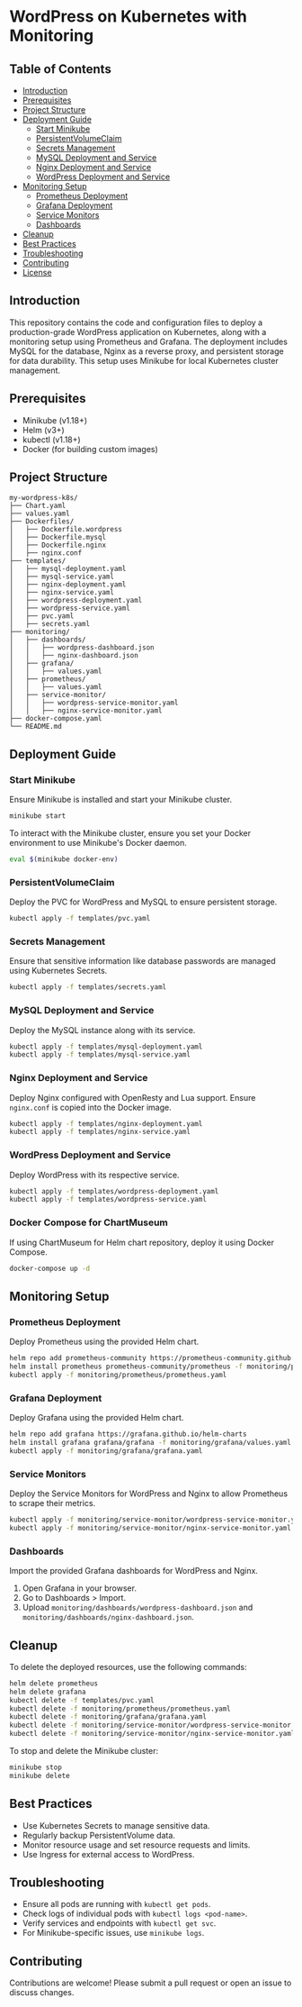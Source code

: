 # WordPress on Kubernetes with Monitoring

## Table of Contents
- [Introduction](#introduction)
- [Prerequisites](#prerequisites)
- [Project Structure](#project-structure)
- [Deployment Guide](#deployment-guide)
  - [Start Minikube](#start-minikube)
  - [PersistentVolumeClaim](#persistentvolumeclaim)
  - [Secrets Management](#secrets-management)
  - [MySQL Deployment and Service](#mysql-deployment-and-service)
  - [Nginx Deployment and Service](#nginx-deployment-and-service)
  - [WordPress Deployment and Service](#wordpress-deployment-and-service)
- [Monitoring Setup](#monitoring-setup)
  - [Prometheus Deployment](#prometheus-deployment)
  - [Grafana Deployment](#grafana-deployment)
  - [Service Monitors](#service-monitors)
  - [Dashboards](#dashboards)
- [Cleanup](#cleanup)
- [Best Practices](#best-practices)
- [Troubleshooting](#troubleshooting)
- [Contributing](#contributing)
- [License](#license)

## Introduction
This repository contains the code and configuration files to deploy a production-grade WordPress application on Kubernetes, along with a monitoring setup using Prometheus and Grafana. The deployment includes MySQL for the database, Nginx as a reverse proxy, and persistent storage for data durability. This setup uses Minikube for local Kubernetes cluster management.

## Prerequisites
- Minikube (v1.18+)
- Helm (v3+)
- kubectl (v1.18+)
- Docker (for building custom images)

## Project Structure
```
my-wordpress-k8s/
├── Chart.yaml
├── values.yaml
├── Dockerfiles/
│   ├── Dockerfile.wordpress
│   ├── Dockerfile.mysql
│   ├── Dockerfile.nginx
│   ├── nginx.conf
├── templates/
│   ├── mysql-deployment.yaml
│   ├── mysql-service.yaml
│   ├── nginx-deployment.yaml
│   ├── nginx-service.yaml
│   ├── wordpress-deployment.yaml
│   ├── wordpress-service.yaml
│   ├── pvc.yaml
│   ├── secrets.yaml
├── monitoring/
│   ├── dashboards/
│   │   ├── wordpress-dashboard.json
│   │   ├── nginx-dashboard.json
│   ├── grafana/
│   │   ├── values.yaml
│   ├── prometheus/
│   │   ├── values.yaml
│   ├── service-monitor/
│   │   ├── wordpress-service-monitor.yaml
│   │   ├── nginx-service-monitor.yaml
├── docker-compose.yaml
└── README.md
```

## Deployment Guide

### Start Minikube
Ensure Minikube is installed and start your Minikube cluster.

```bash
minikube start
```

To interact with the Minikube cluster, ensure you set your Docker environment to use Minikube's Docker daemon.

```bash
eval $(minikube docker-env)
```

### PersistentVolumeClaim
Deploy the PVC for WordPress and MySQL to ensure persistent storage.

```bash
kubectl apply -f templates/pvc.yaml
```

### Secrets Management
Ensure that sensitive information like database passwords are managed using Kubernetes Secrets.

```bash
kubectl apply -f templates/secrets.yaml
```

### MySQL Deployment and Service
Deploy the MySQL instance along with its service.

```bash
kubectl apply -f templates/mysql-deployment.yaml
kubectl apply -f templates/mysql-service.yaml
```

### Nginx Deployment and Service
Deploy Nginx configured with OpenResty and Lua support. Ensure `nginx.conf` is copied into the Docker image.

```bash
kubectl apply -f templates/nginx-deployment.yaml
kubectl apply -f templates/nginx-service.yaml
```

### WordPress Deployment and Service
Deploy WordPress with its respective service.

```bash
kubectl apply -f templates/wordpress-deployment.yaml
kubectl apply -f templates/wordpress-service.yaml
```

### Docker Compose for ChartMuseum
If using ChartMuseum for Helm chart repository, deploy it using Docker Compose.

```bash
docker-compose up -d
```

## Monitoring Setup

### Prometheus Deployment
Deploy Prometheus using the provided Helm chart.

```bash
helm repo add prometheus-community https://prometheus-community.github.io/helm-charts
helm install prometheus prometheus-community/prometheus -f monitoring/prometheus/values.yaml
kubectl apply -f monitoring/prometheus/prometheus.yaml
```

### Grafana Deployment
Deploy Grafana using the provided Helm chart.

```bash
helm repo add grafana https://grafana.github.io/helm-charts
helm install grafana grafana/grafana -f monitoring/grafana/values.yaml
kubectl apply -f monitoring/grafana/grafana.yaml
```

### Service Monitors
Deploy the Service Monitors for WordPress and Nginx to allow Prometheus to scrape their metrics.

```bash
kubectl apply -f monitoring/service-monitor/wordpress-service-monitor.yaml
kubectl apply -f monitoring/service-monitor/nginx-service-monitor.yaml
```

### Dashboards
Import the provided Grafana dashboards for WordPress and Nginx.

1. Open Grafana in your browser.
2. Go to Dashboards > Import.
3. Upload `monitoring/dashboards/wordpress-dashboard.json` and `monitoring/dashboards/nginx-dashboard.json`.

## Cleanup
To delete the deployed resources, use the following commands:

```bash
helm delete prometheus
helm delete grafana
kubectl delete -f templates/pvc.yaml
kubectl delete -f monitoring/prometheus/prometheus.yaml
kubectl delete -f monitoring/grafana/grafana.yaml
kubectl delete -f monitoring/service-monitor/wordpress-service-monitor.yaml
kubectl delete -f monitoring/service-monitor/nginx-service-monitor.yaml
```

To stop and delete the Minikube cluster:

```bash
minikube stop
minikube delete
```

## Best Practices
- Use Kubernetes Secrets to manage sensitive data.
- Regularly backup PersistentVolume data.
- Monitor resource usage and set resource requests and limits.
- Use Ingress for external access to WordPress.

## Troubleshooting
- Ensure all pods are running with `kubectl get pods`.
- Check logs of individual pods with `kubectl logs <pod-name>`.
- Verify services and endpoints with `kubectl get svc`.
- For Minikube-specific issues, use `minikube logs`.

## Contributing
Contributions are welcome! Please submit a pull request or open an issue to discuss changes.
